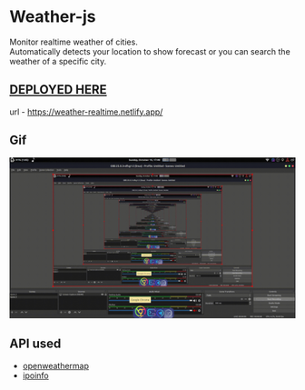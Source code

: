 # Weather-js

Monitor realtime weather of cities.
<br>
Automatically detects your location to show forecast or you can search the weather of a specific city.

## [DEPLOYED HERE](https://weather-js.pages.dev/)

url - https://weather-realtime.netlify.app/

## Gif

![vid](vid.gif)

## API used

- [openweathermap](https://openweathermap.org/api)
- [ipoinfo](https://ipinfo.io/json)
